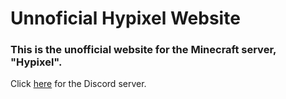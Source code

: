 # Unnoficial Hypixel Website
### This is the unofficial website for the Minecraft server, "Hypixel".

Click [here](https://discord.gg/DWScu4r) for the Discord server.
